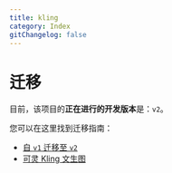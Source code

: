 ```yaml
---
title: kling
category: Index
gitChangelog: false
---
```


# 迁移

目前，该项目的**正在进行的开发版本**是：`v2`。

您可以在这里找到迁移指南：

- [自 `v1` 迁移至 `v2`](v1-to-v2.md)
- [可灵 Kling 文生图](kling-text-to-image.md)
